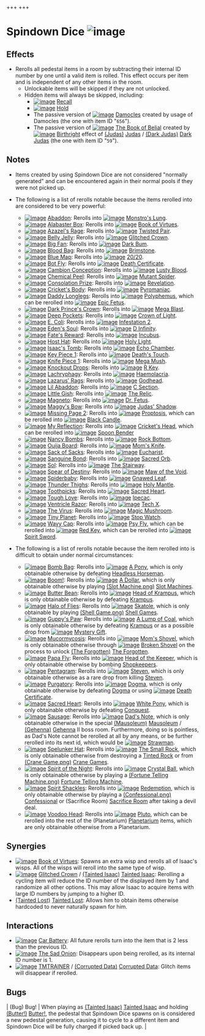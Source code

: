 +++
+++

 # Spindown Dice ![image](/image/Spindown_Dice.png) 

Effects
---------


* Rerolls all pedestal items in a room by subtracting their internal ID number by one until a valid item is rolled. This effect occurs per item and is independent of any other items in the room.
	+ Unlockable items will be skipped if they are not unlocked.
	+ Hidden items  will always be skipped, including:
		- [![image](/image/Recall.png)](/wiki/Recall "Recall") [Recall](/wiki/Recall "Recall")
		- [![image](/image/Hold.png)](/wiki/Hold "Hold") [Hold](/wiki/Hold "Hold")
		- The passive version of [![image](/image/Damocles.png)](/wiki/Damocles "Damocles") [Damocles](/wiki/Damocles "Damocles") created by usage of Damocles (the one with item ID "`656`").
		- The passive version of [![image](/image/The_Book_of_Belial.png)](/wiki/The_Book_of_Belial "The Book of Belial") [The Book of Belial](/wiki/The_Book_of_Belial "The Book of Belial") created by [![image](/image/Birthright.png)](/wiki/Birthright "Birthright") [Birthright](/wiki/Birthright "Birthright") effect of  [(Judas)](/wiki/Judas "Judas") [Judas](/wiki/Judas "Judas") /  [(Dark Judas)](/wiki/Dark_Judas "Dark Judas") [Dark Judas](/wiki/Dark_Judas "Dark Judas") (the one with item ID "`59`").


Notes
-------


* Items created by using Spindown Dice are not considered "normally generated" and can be encountered again in their normal pools if they were not picked up.
* The following is a list of rerolls notable because the items rerolled into are considered to be very powerful:
	+ [![image](/image/Abaddon.png)](/wiki/Abaddon "Abaddon") [Abaddon](/wiki/Abaddon "Abaddon"): Rerolls into [![image](/image/Monstro%27s_Lung.png)](/wiki/Monstro%27s_Lung "Monstro's Lung") [Monstro's Lung](/wiki/Monstro%27s_Lung "Monstro's Lung").
	+ [![image](/image/Alabaster_Box.png)](/wiki/Alabaster_Box "Alabaster Box") [Alabaster Box](/wiki/Alabaster_Box "Alabaster Box"): Rerolls into [![image](/image/Book_of_Virtues.png)](/wiki/Book_of_Virtues "Book of Virtues") [Book of Virtues](/wiki/Book_of_Virtues "Book of Virtues").
	+ [![image](/image/Azazel%27s_Rage.png)](/wiki/Azazel%27s_Rage "Azazel's Rage") [Azazel's Rage](/wiki/Azazel%27s_Rage "Azazel's Rage"): Rerolls into [![image](/image/Twisted_Pair.png)](/wiki/Twisted_Pair "Twisted Pair") [Twisted Pair](/wiki/Twisted_Pair "Twisted Pair").
	+ [![image](/image/Belly_Jelly.png)](/wiki/Belly_Jelly "Belly Jelly") [Belly Jelly](/wiki/Belly_Jelly "Belly Jelly"): Rerolls into [![image](/image/Glitched_Crown.png)](/wiki/Glitched_Crown "Glitched Crown") [Glitched Crown](/wiki/Glitched_Crown "Glitched Crown").
	+ [![image](/image/Big_Fan.png)](/wiki/Big_Fan "Big Fan") [Big Fan](/wiki/Big_Fan "Big Fan"): Rerolls into [![image](/image/Dark_Bum.png)](/wiki/Dark_Bum "Dark Bum") [Dark Bum](/wiki/Dark_Bum "Dark Bum").
	+ [![image](/image/Blood_Bag.png)](/wiki/Blood_Bag "Blood Bag") [Blood Bag](/wiki/Blood_Bag "Blood Bag"): Rerolls into [![image](/image/Brimstone.png)](/wiki/Brimstone "Brimstone") [Brimstone](/wiki/Brimstone "Brimstone").
	+ [![image](/image/Blue_Map.png)](/wiki/Blue_Map "Blue Map") [Blue Map](/wiki/Blue_Map "Blue Map"): Rerolls into [![image](/image/20/20.png)](/wiki/20/20 "20/20") [20/20](/wiki/20/20 "20/20").
	+ [![image](/image/Bot_Fly.png)](/wiki/Bot_Fly "Bot Fly") [Bot Fly](/wiki/Bot_Fly "Bot Fly"): Rerolls into [![image](/image/Death_Certificate.png)](/wiki/Death_Certificate "Death Certificate") [Death Certificate](/wiki/Death_Certificate "Death Certificate").
	+ [![image](/image/Cambion_Conception.png)](/wiki/Cambion_Conception "Cambion Conception") [Cambion Conception](/wiki/Cambion_Conception "Cambion Conception"): Rerolls into [![image](/image/Lusty_Blood.png)](/wiki/Lusty_Blood "Lusty Blood") [Lusty Blood](/wiki/Lusty_Blood "Lusty Blood").
	+ [![image](/image/Chemical_Peel.png)](/wiki/Chemical_Peel "Chemical Peel") [Chemical Peel](/wiki/Chemical_Peel "Chemical Peel"): Rerolls into [![image](/image/Mutant_Spider.png)](/wiki/Mutant_Spider "Mutant Spider") [Mutant Spider](/wiki/Mutant_Spider "Mutant Spider").
	+ [![image](/image/Consolation_Prize.png)](/wiki/Consolation_Prize "Consolation Prize") [Consolation Prize](/wiki/Consolation_Prize "Consolation Prize"): Rerolls into [![image](/image/Revelation.png)](/wiki/Revelation "Revelation") [Revelation](/wiki/Revelation "Revelation").
	+ [![image](/image/Cricket%27s_Body.png)](/wiki/Cricket%27s_Body "Cricket's Body") [Cricket's Body](/wiki/Cricket%27s_Body "Cricket's Body"): Rerolls into [![image](/image/Pyromaniac.png)](/wiki/Pyromaniac "Pyromaniac") [Pyromaniac](/wiki/Pyromaniac "Pyromaniac").
	+ [![image](/image/Daddy_Longlegs.png)](/wiki/Daddy_Longlegs "Daddy Longlegs") [Daddy Longlegs](/wiki/Daddy_Longlegs "Daddy Longlegs"): Rerolls into [![image](/image/Polyphemus.png)](/wiki/Polyphemus "Polyphemus") [Polyphemus](/wiki/Polyphemus "Polyphemus"), which can be rerolled into [![image](/image/Epic_Fetus.png)](/wiki/Epic_Fetus "Epic Fetus") [Epic Fetus](/wiki/Epic_Fetus "Epic Fetus").
	+ [![image](/image/Dark_Prince%27s_Crown.png)](/wiki/Dark_Prince%27s_Crown "Dark Prince's Crown") [Dark Prince's Crown](/wiki/Dark_Prince%27s_Crown "Dark Prince's Crown"): Rerolls into [![image](/image/Mega_Blast.png)](/wiki/Mega_Blast "Mega Blast") [Mega Blast](/wiki/Mega_Blast "Mega Blast").
	+ [![image](/image/Deep_Pockets.png)](/wiki/Deep_Pockets "Deep Pockets") [Deep Pockets](/wiki/Deep_Pockets "Deep Pockets"): Rerolls into [![image](/image/Crown_of_Light.png)](/wiki/Crown_of_Light "Crown of Light") [Crown of Light](/wiki/Crown_of_Light "Crown of Light").
	+ [![image](/image/E._Coli.png)](/wiki/E._Coli "E. Coli") [E. Coli](/wiki/E._Coli "E. Coli"): Rerolls into [![image](/image/Infestation_2.png)](/wiki/Infestation_2 "Infestation 2") [Infestation 2](/wiki/Infestation_2 "Infestation 2").
	+ [![image](/image/Eden%27s_Soul.png)](/wiki/Eden%27s_Soul "Eden's Soul") [Eden's Soul](/wiki/Eden%27s_Soul "Eden's Soul"): Rerolls into [![image](/image/D_Infinity.png)](/wiki/D_Infinity "D Infinity") [D Infinity](/wiki/D_Infinity "D Infinity").
	+ [![image](/image/Fate%27s_Reward.png)](/wiki/Fate%27s_Reward "Fate's Reward") [Fate's Reward](/wiki/Fate%27s_Reward "Fate's Reward"): Rerolls into [![image](/image/Incubus.png)](/wiki/Incubus "Incubus") [Incubus](/wiki/Incubus "Incubus").
	+ [![image](/image/Host_Hat.png)](/wiki/Host_Hat "Host Hat") [Host Hat](/wiki/Host_Hat "Host Hat"): Rerolls into [![image](/image/Holy_Light.png)](/wiki/Holy_Light "Holy Light") [Holy Light](/wiki/Holy_Light "Holy Light").
	+ [![image](/image/Isaac%27s_Tomb.png)](/wiki/Isaac%27s_Tomb "Isaac's Tomb") [Isaac's Tomb](/wiki/Isaac%27s_Tomb "Isaac's Tomb"): Rerolls into [![image](/image/Echo_Chamber.png)](/wiki/Echo_Chamber "Echo Chamber") [Echo Chamber](/wiki/Echo_Chamber "Echo Chamber").
	+ [![image](/image/Key_Piece_1.png)](/wiki/Key_Piece_1 "Key Piece 1") [Key Piece 1](/wiki/Key_Piece_1 "Key Piece 1"): Rerolls into [![image](/image/Death%27s_Touch.png)](/wiki/Death%27s_Touch "Death's Touch") [Death's Touch](/wiki/Death%27s_Touch "Death's Touch").
	+ [![image](/image/Knife_Piece_1.png)](/wiki/Knife_Piece_1 "Knife Piece 1") [Knife Piece 1](/wiki/Knife_Piece_1 "Knife Piece 1"): Rerolls into [![image](/image/Mega_Mush.png)](/wiki/Mega_Mush "Mega Mush") [Mega Mush](/wiki/Mega_Mush "Mega Mush").
	+ [![image](/image/Knockout_Drops.png)](/wiki/Knockout_Drops "Knockout Drops") [Knockout Drops](/wiki/Knockout_Drops "Knockout Drops"): Rerolls into [![image](/image/R_Key.png)](/wiki/R_Key "R Key") [R Key](/wiki/R_Key "R Key").
	+ [![image](/image/Lachryphagy.png)](/wiki/Lachryphagy "Lachryphagy") [Lachryphagy](/wiki/Lachryphagy "Lachryphagy"): Rerolls into [![image](/image/Haemolacria.png)](/wiki/Haemolacria "Haemolacria") [Haemolacria](/wiki/Haemolacria "Haemolacria").
	+ [![image](/image/Lazarus%27_Rags.png)](/wiki/Lazarus%27_Rags "Lazarus' Rags") [Lazarus' Rags](/wiki/Lazarus%27_Rags "Lazarus' Rags"): Rerolls into [![image](/image/Godhead.png)](/wiki/Godhead "Godhead") [Godhead](/wiki/Godhead "Godhead").
	+ [![image](/image/Lil_Abaddon.png)](/wiki/Lil_Abaddon "Lil Abaddon") [Lil Abaddon](/wiki/Lil_Abaddon "Lil Abaddon"): Rerolls into [![image](/image/C_Section.png)](/wiki/C_Section "C Section") [C Section](/wiki/C_Section "C Section").
	+ [![image](/image/Little_Gish.png)](/wiki/Little_Gish "Little Gish") [Little Gish](/wiki/Little_Gish "Little Gish"): Rerolls into [![image](/image/The_Relic.png)](/wiki/The_Relic "The Relic") [The Relic](/wiki/The_Relic "The Relic").
	+ [![image](/image/Magneto.png)](/wiki/Magneto "Magneto") [Magneto](/wiki/Magneto "Magneto"): Rerolls into [![image](/image/Dr._Fetus.png)](/wiki/Dr._Fetus "Dr. Fetus") [Dr. Fetus](/wiki/Dr._Fetus "Dr. Fetus").
	+ [![image](/image/Maggy%27s_Bow.png)](/wiki/Maggy%27s_Bow "Maggy's Bow") [Maggy's Bow](/wiki/Maggy%27s_Bow "Maggy's Bow"): Rerolls into [![image](/image/Judas%27_Shadow.png)](/wiki/Judas%27_Shadow "Judas' Shadow") [Judas' Shadow](/wiki/Judas%27_Shadow "Judas' Shadow").
	+ [![image](/image/Missing_Page_2.png)](/wiki/Missing_Page_2 "Missing Page 2") [Missing Page 2](/wiki/Missing_Page_2 "Missing Page 2"): Rerolls into [![image](/image/Proptosis.png)](/wiki/Proptosis "Proptosis") [Proptosis](/wiki/Proptosis "Proptosis"), which can be rerolled into [![image](/image/Black_Candle.png)](/wiki/Black_Candle "Black Candle") [Black Candle](/wiki/Black_Candle "Black Candle").
	+ [![image](/image/My_Reflection.png)](/wiki/My_Reflection "My Reflection") [My Reflection](/wiki/My_Reflection "My Reflection"): Rerolls into [![image](/image/Cricket%27s_Head.png)](/wiki/Cricket%27s_Head "Cricket's Head") [Cricket's Head](/wiki/Cricket%27s_Head "Cricket's Head"), which can be rerolled into [![image](/image/Spoon_Bender.png)](/wiki/Spoon_Bender "Spoon Bender") [Spoon Bender](/wiki/Spoon_Bender "Spoon Bender")
	+ [![image](/image/Nancy_Bombs.png)](/wiki/Nancy_Bombs "Nancy Bombs") [Nancy Bombs](/wiki/Nancy_Bombs "Nancy Bombs"): Rerolls into [![image](/image/Rock_Bottom.png)](/wiki/Rock_Bottom "Rock Bottom") [Rock Bottom](/wiki/Rock_Bottom "Rock Bottom").
	+ [![image](/image/Ouija_Board.png)](/wiki/Ouija_Board "Ouija Board") [Ouija Board](/wiki/Ouija_Board "Ouija Board"): Rerolls into [![image](/image/Mom%27s_Knife.png)](/wiki/Mom%27s_Knife "Mom's Knife") [Mom's Knife](/wiki/Mom%27s_Knife "Mom's Knife").
	+ [![image](/image/Sack_of_Sacks.png)](/wiki/Sack_of_Sacks "Sack of Sacks") [Sack of Sacks](/wiki/Sack_of_Sacks "Sack of Sacks"): Rerolls into [![image](/image/Eucharist.png)](/wiki/Eucharist "Eucharist") [Eucharist](/wiki/Eucharist "Eucharist").
	+ [![image](/image/Sanguine_Bond.png)](/wiki/Sanguine_Bond "Sanguine Bond") [Sanguine Bond](/wiki/Sanguine_Bond "Sanguine Bond"): Rerolls into [![image](/image/Sacred_Orb.png)](/wiki/Sacred_Orb "Sacred Orb") [Sacred Orb](/wiki/Sacred_Orb "Sacred Orb").
	+ [![image](/image/Sol.png)](/wiki/Sol "Sol") [Sol](/wiki/Sol "Sol"): Rerolls into [![image](/image/The_Stairway.png)](/wiki/The_Stairway "The Stairway") [The Stairway](/wiki/The_Stairway "The Stairway").
	+ [![image](/image/Spear_of_Destiny.png)](/wiki/Spear_of_Destiny "Spear of Destiny") [Spear of Destiny](/wiki/Spear_of_Destiny "Spear of Destiny"): Rerolls into [![image](/image/Maw_of_the_Void.png)](/wiki/Maw_of_the_Void "Maw of the Void") [Maw of the Void](/wiki/Maw_of_the_Void "Maw of the Void").
	+ [![image](/image/Spiderbaby.png)](/wiki/Spiderbaby "Spiderbaby") [Spiderbaby](/wiki/Spiderbaby "Spiderbaby"): Rerolls into [![image](/image/Gnawed_Leaf.png)](/wiki/Gnawed_Leaf "Gnawed Leaf") [Gnawed Leaf](/wiki/Gnawed_Leaf "Gnawed Leaf").
	+ [![image](/image/Thunder_Thighs.png)](/wiki/Thunder_Thighs "Thunder Thighs") [Thunder Thighs](/wiki/Thunder_Thighs "Thunder Thighs"): Rerolls into [![image](/image/Holy_Mantle.png)](/wiki/Holy_Mantle "Holy Mantle") [Holy Mantle](/wiki/Holy_Mantle "Holy Mantle").
	+ [![image](/image/Toothpicks.png)](/wiki/Toothpicks "Toothpicks") [Toothpicks](/wiki/Toothpicks "Toothpicks"): Rerolls into [![image](/image/Sacred_Heart.png)](/wiki/Sacred_Heart "Sacred Heart") [Sacred Heart](/wiki/Sacred_Heart "Sacred Heart").
	+ [![image](/image/Tough_Love.png)](/wiki/Tough_Love "Tough Love") [Tough Love](/wiki/Tough_Love "Tough Love"): Rerolls into [![image](/image/Ipecac.png)](/wiki/Ipecac "Ipecac") [Ipecac](/wiki/Ipecac "Ipecac").
	+ [![image](/image/Ventricle_Razor.png)](/wiki/Ventricle_Razor "Ventricle Razor") [Ventricle Razor](/wiki/Ventricle_Razor "Ventricle Razor"): Rerolls into [![image](/image/Tech_X.png)](/wiki/Tech_X "Tech X") [Tech X](/wiki/Tech_X "Tech X").
	+ [![image](/image/The_Virus.png)](/wiki/The_Virus "The Virus") [The Virus](/wiki/The_Virus "The Virus"): Rerolls into [![image](/image/Magic_Mushroom.png)](/wiki/Magic_Mushroom "Magic Mushroom") [Magic Mushroom](/wiki/Magic_Mushroom "Magic Mushroom").
	+ [![image](/image/Tiny_Planet.png)](/wiki/Tiny_Planet "Tiny Planet") [Tiny Planet](/wiki/Tiny_Planet "Tiny Planet"): Rerolls into [![image](/image/Stop_Watch.png)](/wiki/Stop_Watch "Stop Watch") [Stop Watch](/wiki/Stop_Watch "Stop Watch").
	+ [![image](/image/Wavy_Cap.png)](/wiki/Wavy_Cap "Wavy Cap") [Wavy Cap](/wiki/Wavy_Cap "Wavy Cap"): Rerolls into [![image](/image/Psy_Fly.png)](/wiki/Psy_Fly "Psy Fly") [Psy Fly](/wiki/Psy_Fly "Psy Fly"), which can be rerolled into [![image](/image/Red_Key.png)](/wiki/Red_Key "Red Key") [Red Key](/wiki/Red_Key "Red Key"), which can be rerolled into [![image](/image/Spirit_Sword.png)](/wiki/Spirit_Sword "Spirit Sword") [Spirit Sword](/wiki/Spirit_Sword "Spirit Sword").


* The following is a list of rerolls notable because the item rerolled into is difficult to obtain under normal circumstances:
	+ [![image](/image/Bomb_Bag.png)](/wiki/Bomb_Bag "Bomb Bag") [Bomb Bag](/wiki/Bomb_Bag "Bomb Bag"): Rerolls into [![image](/image/A_Pony.png)](/wiki/A_Pony "A Pony") [A Pony](/wiki/A_Pony "A Pony"), which is only obtainable otherwise by defeating [Headless Horseman](/wiki/Headless_Horseman "Headless Horseman").
	+ [![image](/image/Boom!.png)](/wiki/Boom! "Boom!") [Boom!](/wiki/Boom! "Boom!"): Rerolls into [![image](/image/A_Dollar.png)](/wiki/A_Dollar "A Dollar") [A Dollar](/wiki/A_Dollar "A Dollar"), which is only obtainable otherwise by playing [(Slot Machine.png)](https://static.wikia.nocookie.net/bindingofisaacre_gamepedia/images/f/fe/Slot_Machine.png/revision/latest?cb=20210825012434) [Slot Machines](/wiki/Machines#Slot_Machine "Machines").
	+ [![image](/image/Butter_Bean.png)](/wiki/Butter_Bean "Butter Bean") [Butter Bean](/wiki/Butter_Bean "Butter Bean"): Rerolls into [![image](/image/Head_of_Krampus.png)](/wiki/Head_of_Krampus "Head of Krampus") [Head of Krampus](/wiki/Head_of_Krampus "Head of Krampus"), which is only obtainable otherwise by defeating [Krampus](/wiki/Krampus "Krampus").
	+ [![image](/image/Halo_of_Flies.png)](/wiki/Halo_of_Flies "Halo of Flies") [Halo of Flies](/wiki/Halo_of_Flies "Halo of Flies"): Rerolls into [![image](/image/Skatole.png)](/wiki/Skatole "Skatole") [Skatole](/wiki/Skatole "Skatole"), which is only obtainable by playing [(Shell Game.png)](https://static.wikia.nocookie.net/bindingofisaacre_gamepedia/images/0/01/Shell_Game.png/revision/latest?cb=20210825012352) [Shell Games](/wiki/Beggar#Shell_Game "Beggar").
	+ [![image](/image/Guppy%27s_Paw.png)](/wiki/Guppy%27s_Paw "Guppy's Paw") [Guppy's Paw](/wiki/Guppy%27s_Paw "Guppy's Paw"): Rerolls into [![image](/image/A_Lump_of_Coal.png)](/wiki/A_Lump_of_Coal "A Lump of Coal") [A Lump of Coal](/wiki/A_Lump_of_Coal "A Lump of Coal"), which is only obtainable otherwise by defeating [Krampus](/wiki/Krampus "Krampus") or as a possible drop from [![image](/image/Mystery_Gift.png)](/wiki/Mystery_Gift "Mystery Gift") [Mystery Gift](/wiki/Mystery_Gift "Mystery Gift").
	+ [![image](/image/Mucormycosis.png)](/wiki/Mucormycosis "Mucormycosis") [Mucormycosis](/wiki/Mucormycosis "Mucormycosis"): Rerolls into [![image](/image/Mom%27s_Shovel.png)](/wiki/Mom%27s_Shovel "Mom's Shovel") [Mom's Shovel](/wiki/Mom%27s_Shovel "Mom's Shovel"), which is only obtainable otherwise through [![image](/image/Broken_Shovel.png)](/wiki/Broken_Shovel "Broken Shovel") [Broken Shovel](/wiki/Broken_Shovel "Broken Shovel") on the process to unlock  [(The Forgotten)](/wiki/The_Forgotten "The Forgotten") [The Forgotten](/wiki/The_Forgotten "The Forgotten").
	+ [![image](/image/Papa_Fly.png)](/wiki/Papa_Fly "Papa Fly") [Papa Fly](/wiki/Papa_Fly "Papa Fly"): Rerolls into [![image](/image/Head_of_the_Keeper.png)](/wiki/Head_of_the_Keeper "Head of the Keeper") [Head of the Keeper](/wiki/Head_of_the_Keeper "Head of the Keeper"), which is only obtainable otherwise by bombing [Shopkeepers](/wiki/Shopkeeper "Shopkeeper").
	+ [![image](/image/Pentagram.png)](/wiki/Pentagram "Pentagram") [Pentagram](/wiki/Pentagram "Pentagram"): Rerolls into [![image](/image/Steven_(Item).png)](/wiki/Steven_(Item) "Steven") [Steven](/wiki/Steven_(Item) "Steven (Item)"), which is only obtainable otherwise as a rare drop from killing [Steven](/wiki/Steven "Steven").
	+ [![image](/image/Purgatory.png)](/wiki/Purgatory "Purgatory") [Purgatory](/wiki/Purgatory "Purgatory"): Rerolls into [![image](/image/Dogma_(Item).png)](/wiki/Dogma_(Item) "Dogma") [Dogma](/wiki/Dogma_(Item) "Dogma (Item)"), which is only obtainable otherwise by defeating [Dogma](/wiki/Dogma "Dogma") or using [![image](/image/Death_Certificate.png)](/wiki/Death_Certificate "Death Certificate") [Death Certificate](/wiki/Death_Certificate "Death Certificate").
	+ [![image](/image/Sacred_Heart.png)](/wiki/Sacred_Heart "Sacred Heart") [Sacred Heart](/wiki/Sacred_Heart "Sacred Heart"): Rerolls into [![image](/image/White_Pony.png)](/wiki/White_Pony "White Pony") [White Pony](/wiki/White_Pony "White Pony"), which is only obtainable otherwise by defeating [Conquest](/wiki/Conquest "Conquest").
	+ [![image](/image/Sausage.png)](/wiki/Sausage "Sausage") [Sausage](/wiki/Sausage "Sausage"): Rerolls into [![image](/image/Dad%27s_Note.png)](/wiki/Dad%27s_Note "Dad's Note") [Dad's Note](/wiki/Dad%27s_Note "Dad's Note"), which is only obtainable otherwise in the special [(Mausoleum)](/wiki/Mausoleum "Mausoleum") [Mausoleum](/wiki/Mausoleum "Mausoleum") / [(Gehenna)](/wiki/Gehenna "Gehenna") [Gehenna](/wiki/Gehenna "Gehenna") II boss room. Furthermore, doing so is pointless, as Dad's Note cannot be rerolled at all by any means, or be further rerolled into its next id, which would be [![image](/image/Strawman.png)](/wiki/Strawman "Strawman") [Strawman](/wiki/Strawman "Strawman").
	+ [![image](/image/Spelunker_Hat.png)](/wiki/Spelunker_Hat "Spelunker Hat") [Spelunker Hat](/wiki/Spelunker_Hat "Spelunker Hat"): Rerolls into [![image](/image/The_Small_Rock.png)](/wiki/The_Small_Rock "The Small Rock") [The Small Rock](/wiki/The_Small_Rock "The Small Rock"), which is only obtainable otherwise from destroying a [Tinted Rock](/wiki/Tinted_Rock "Tinted Rock") or from [(Crane Game.png)](https://static.wikia.nocookie.net/bindingofisaacre_gamepedia/images/f/f0/Crane_Game.png/revision/latest?cb=20211016154210) [Crane Games](/wiki/Machines#Crane_Game "Machines").
	+ [![image](/image/Spirit_of_the_Night.png)](/wiki/Spirit_of_the_Night "Spirit of the Night") [Spirit of the Night](/wiki/Spirit_of_the_Night "Spirit of the Night"): Rerolls into [![image](/image/Crystal_Ball.png)](/wiki/Crystal_Ball "Crystal Ball") [Crystal Ball](/wiki/Crystal_Ball "Crystal Ball"), which is only obtainable otherwise by playing a [(Fortune Telling Machine.png)](https://static.wikia.nocookie.net/bindingofisaacre_gamepedia/images/c/c6/Fortune_Telling_Machine.png/revision/latest?cb=20210821120636) [Fortune Telling Machine](/wiki/Machines#Fortune_Telling_Machine "Machines").
	+ [![image](/image/Spirit_Shackles.png)](/wiki/Spirit_Shackles "Spirit Shackles") [Spirit Shackles](/wiki/Spirit_Shackles "Spirit Shackles"): Rerolls into [![image](/image/Redemption.png)](/wiki/Redemption "Redemption") [Redemption](/wiki/Redemption "Redemption"), which is only obtainable otherwise by playing a [(Confessional.png)](https://static.wikia.nocookie.net/bindingofisaacre_gamepedia/images/1/1d/Confessional.png/revision/latest?cb=20210824103001) [Confessional](/wiki/Machines#Confessional "Machines") or (Sacrifice Room) [Sacrifice Room](/wiki/Sacrifice_Room "Sacrifice Room") after taking a devil deal.
	+ [![image](/image/Voodoo_Head.png)](/wiki/Voodoo_Head "Voodoo Head") [Voodoo Head](/wiki/Voodoo_Head "Voodoo Head"): Rerolls into [![image](/image/Pluto.png)](/wiki/Pluto "Pluto") [Pluto](/wiki/Pluto "Pluto"), which can be rerolled into the rest of the (Planetarium) [Planetarium](/wiki/Planetarium "Planetarium") items, which are only obtainable otherwise from a Planetarium.


Synergies
-----------


* [![image](/image/Book_of_Virtues.png)](/wiki/Book_of_Virtues "Book of Virtues") [Book of Virtues](/wiki/Book_of_Virtues "Book of Virtues"): Spawns an extra wisp and rerolls all of Isaac's wisps. All of the wisps will reroll into the same type of wisp.
* [![image](/image/Glitched_Crown.png)](/wiki/Glitched_Crown "Glitched Crown") [Glitched Crown](/wiki/Glitched_Crown "Glitched Crown") /  [(Tainted Isaac)](/wiki/Tainted_Isaac "Tainted Isaac") [Tainted Isaac](/wiki/Tainted_Isaac "Tainted Isaac"): Rerolling a cycling item will reduce the ID number of the displayed item by 1 and randomize all other options. This may allow Isaac to acquire items with large ID numbers by jumping to a higher ID.
* [(Tainted Lost)](/wiki/Tainted_Lost "Tainted Lost") [Tainted Lost](/wiki/Tainted_Lost "Tainted Lost"): Allows him to obtain items otherwise hardcoded to never naturally spawn for him.


Interactions
--------------


* [![image](/image/Car_Battery.png)](/wiki/Car_Battery "Car Battery") [Car Battery](/wiki/Car_Battery "Car Battery"): All future rerolls turn into the item that is 2 less than the previous ID.
* [![image](/image/The_Sad_Onion.png)](/wiki/The_Sad_Onion "The Sad Onion") [The Sad Onion](/wiki/The_Sad_Onion "The Sad Onion"): Disappears upon being rerolled, as its internal ID number is 1.
* [![image](/image/TMTRAINER.png)](/wiki/TMTRAINER "TMTRAINER") [TMTRAINER](/wiki/TMTRAINER "TMTRAINER") / [(Corrupted Data)](/wiki/Corrupted_Data "Corrupted Data") [Corrupted Data](/wiki/Corrupted_Data "Corrupted Data"): Glitch items will disappear if rerolled.


Bugs
------




| (Bug) Bug!
 | When playing as  [(Tainted Isaac)](/wiki/Tainted_Isaac "Tainted Isaac") [Tainted Isaac](/wiki/Tainted_Isaac "Tainted Isaac") and holding [(Butter!)](/wiki/Butter! "Butter!") [Butter!](/wiki/Butter! "Butter!"), the pedestal that Spindown Dice spawns on is considered a new pedestal generation, causing it to cycle to a different item and Spindown Dice will be fully charged if picked back up.
 |


